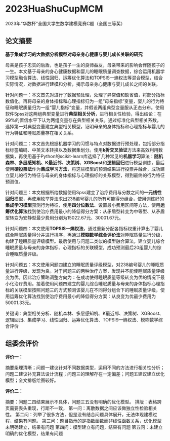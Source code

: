 # 2023HuaShuCupMCM

2023年“华数杯”全国大学生数学建模竞赛C题（全国三等奖）

## 论文摘要

**基于集成学习的大数据分析模型对母亲身心健康与婴儿成长关联的研究**

母亲是孩子忠实的后盾，也是孩子一生的良师益友，母亲带来的影响会伴随孩子的一生。本文基于母亲的身心健康数据和婴儿的睡眠质量调查数据，综合运用机器学习模型融合算法、线性回归、运筹优化算法和TOPSIS—熵权法等混合模型，结合实际情况，对数据进行建模和分析，揭示母亲身心健康与婴儿成长之间的关联。

针对问题一：本文首先对进行了数据预处理，处理了异常值和缺省值，将部分指标数值化。再将母亲的身体指标和心理指标归为一组“母亲指标”变量，婴儿的行为特征和睡眠质量归为一组“婴儿指标”变量，并假设两组典型变量服从正态分布。使用软件Spss对这两组典型变量进行**典型相关分析**，进行相关性检验，得出结论：在99%的置信水平下认为两组变量存在典型相关关系。通过标准化典型相关系数，选择第一对典型变量建立典型相关模型，证明母亲的身体指标和心理指标与婴儿的行为特征和睡眠质量存在相关关系。

针对问题二：本文首先根据机器学习的习惯与特点对数据进行预处理，包括部分指标标签编码、中英文本转换以及数据集划分。使用**k折交叉验证**方法来高效利用数据集，再使用基于Python的scikit-learn库选择了几种常见的**机器学习**算法：**随机森林、多层感知机、K最近邻、决策树、XGBoost**和**逻辑回归**进行模型训练，最后使用**硬投票法**作为**集成学习方法**，将这些模型的预测结果进行投票并融合，成功建立婴儿的行为特征与母亲的身体指标与心理指标的关系模型，得到最终的行为特征预测值。

针对问题三：本文根据所给数据使用Spss建立了治疗费用与分数之间的**一元线性回归**模型，再使用枚举算法求出238编号婴儿的所有可能得分组合，使用训练好的**集成学习模型**预测行为特征，使用**四分位数法**、设置最小费用区间等方法，使用**运筹优化算法**找到使治疗费用最小的降低得分方案：从矛盾型转变为中等型、从矛盾型转变为安静型最少费用分别为15022.67元、30001.67元。

针对问题四：本文使用**TOPSIS—熵权法**，通过重新分配各指标权重计算出了婴儿综合睡眠质量得分并进行排序，再通过**模糊数学综合评价法**对睡眠质量进行分级，构建了睡眠质量评级模型。最后使用与问题二类似的模型融合算法，建立婴儿综合睡眠质量与母亲的身体指标、心理指标的关联模型，成功预测最后20组婴儿的综合睡眠质量评级。

针对问题五：本文使用问题四建立的睡眠质量评级模型，对238编号婴儿的睡眠质量进行评级，发现为良。对于问题三的两种治疗方案，发现并不能使睡眠质量评级变为优。因此治疗策略调整方向为：在成功使得睡眠质量等级转变为优的情况下最小化治疗费用。接着使用问题四建立的婴儿综合睡眠质量与母亲的身体指标心理指标的关联模型按照问题三的方式预测该婴儿在不同得分组合下的睡眠质量评级，使用运筹优化算法找到使治疗费用最小的降低得分方案：从良变为优最少费用为50001.33元。

关键词：典型相关分析、随机森林、多层感知机、K最近邻、决策树、XGBoost、逻辑回归、集成学习、线性回归、运筹优化算法、TOPSIS—熵权法、模糊数学综合评价

## 组委会评价

**评价一：**

摘要条理清晰；问题一建议针对不同数据类型，运用不同的方法进行相关性分析；问题二建议补充算法设计流程；问题三的理解存在一定偏差；问题五建议建立优化模型；全文排版绘图较好。

**评价二：**

摘要：问题二四结果展示不具体，问题三五没有明确的优化模型。 排版：表格跨页需要表头重现，行距不一致， 第一问：离散数据之间应该做独立性检验相关性。 第二问：列举了很多方法，但是没有结合问题具体展开，无法体现建模过程，结果有问题。 第三问：题目指示的是指数函数而非线性函数关系，优化模型未明确建立，结果有问题 第四问：模型建立有问题，结果有问题 第五问：未建立明确的优化模型，结果有问题